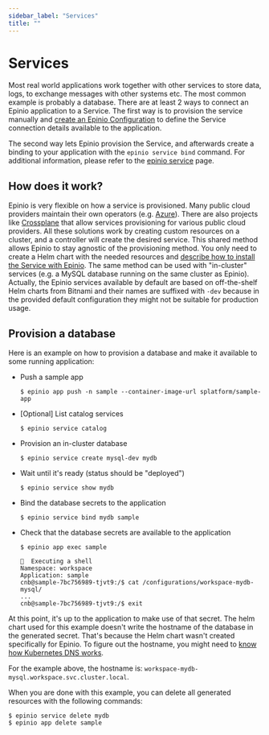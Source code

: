 ```yaml
---
sidebar_label: "Services"
title: ""
---
```


<head>
  <link rel="canonical" href="https://docs.epinio.io/references/services"/>
</head>

# Services

Most real world applications work together with other services to store data, logs, to exchange messages with other systems etc.
The most common example is probably a database. There are at least 2 ways to connect an Epinio application to a Service.
The first way is to provision the service manually and [create an Epinio Configuration](./configurations.md) to define the Service connection details available to the application.

The second way lets Epinio provision the Service, and afterwards create a binding to your application with the `epinio service bind` command. For additional information, please refer to the [epinio service](commands/cli/service/epinio_service.md) page.

## How does it work?

Epinio is very flexible on how a service is provisioned. Many public cloud providers maintain their own operators (e.g. [Azure](https://github.com/Azure/azure-service-operator)). There are also projects like [Crossplane](https://crossplane.io/) that allow services provisioning for various public cloud providers. All these solutions work by creating custom resources on a cluster, and a controller will create the desired service.
This shared method allows Epinio to stay agnostic of the provisioning method. You only need to create a Helm chart with the needed resources and [describe how to install the Service with Epinio](../howtos/customization/create_custom_service.md).
The same method can be used with "in-cluster" services (e.g. a MySQL database running on the same cluster as Epinio). Actually, the Epinio services available by default are based on off-the-shelf Helm charts from Bitnami and their names are suffixed with `-dev` because in the provided default configuration they might not be suitable for production usage.

## Provision a database

Here is an example on how to provision a database and make it available to some running application:

- Push a sample app

  ```
  $ epinio app push -n sample --container-image-url splatform/sample-app
  ```

- [Optional] List catalog services

  ```
  $ epinio service catalog
  ```

- Provision an in-cluster database

  ```
  $ epinio service create mysql-dev mydb
  ```

- Wait until it's ready (status should be "deployed")

  ```
  $ epinio service show mydb
  ```

- Bind the database secrets to the application

  ```
  $ epinio service bind mydb sample
  ```

- Check that the database secrets are available to the application

  ```
  $ epinio app exec sample

  🚢  Executing a shell
  Namespace: workspace
  Application: sample
  cnb@sample-7bc756989-tjvt9:/$ cat /configurations/workspace-mydb-mysql/
  ...
  cnb@sample-7bc756989-tjvt9:/$ exit
  ```

At this point, it's up to the application to make use of that secret. The helm chart used for this example doesn't write the hostname of the database in the generated secret. That's because the Helm chart wasn't created specifically for Epinio. To figure out the hostname, you might need to [know how Kubernetes DNS works](https://kubernetes.io/docs/concepts/services-networking/dns-pod-service/).

For the example above, the hostname is: `workspace-mydb-mysql.workspace.svc.cluster.local`.


When you are done with this example, you can delete all generated resources with the following commands:

```
$ epinio service delete mydb
$ epinio app delete sample
```